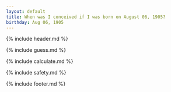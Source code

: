 ```yaml
---
layout: default
title: When was I conceived if I was born on August 06, 1905?
birthday: Aug 06, 1905
---
```


{% include header.md %}

{% include guess.md %}

{% include calculate.md %}

{% include safety.md %}

{% include footer.md %}



